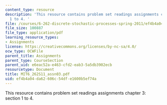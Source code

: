 ```yaml
---
content_type: resource
description: 'This resource contains problem set readings assignments chapter 3: section
  1 to 4. '
file: /courses/6-262-discrete-stochastic-processes-spring-2011/ef4b4a04da62606c54dfe1600b5ef74a_MIT6_262S11_assn03.pdf
file_size: 100887
file_type: application/pdf
learning_resource_types:
- Assignments
license: https://creativecommons.org/licenses/by-nc-sa/4.0/
ocw_type: OCWFile
parent_title: Assignments
parent_type: CourseSection
parent_uid: e6eac52a-e463-cfd2-eab3-5a5db3902ecb
resourcetype: Document
title: MIT6_262S11_assn03.pdf
uid: ef4b4a04-da62-606c-54df-e1600b5ef74a
---
```

This resource contains problem set readings assignments chapter 3: section 1 to 4. 